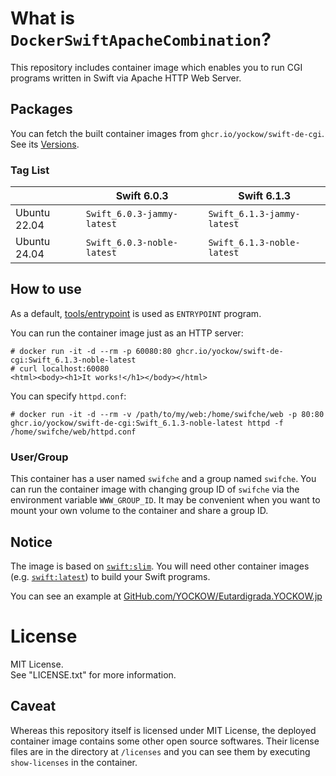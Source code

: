 # What is `DockerSwiftApacheCombination`?

This repository includes container image which enables you to run CGI programs written in Swift via Apache HTTP Web Server. 


## Packages

You can fetch the built container images from `ghcr.io/yockow/swift-de-cgi`.  
See its [Versions](https://github.com/YOCKOW/DockerSwiftApacheCombination/pkgs/container/swift-de-cgi/versions).

### Tag List

|              | Swift 6.0.3                | Swift 6.1.3                |
|--------------|----------------------------|----------------------------|
| Ubuntu 22.04 | `Swift_6.0.3-jammy-latest` | `Swift_6.1.3-jammy-latest` |
| Ubuntu 24.04 | `Swift_6.0.3-noble-latest` | `Swift_6.1.3-noble-latest` |


## How to use

As a default, [tools/entrypoint](tools/entrypoint) is used as `ENTRYPOINT` program.

You can run the container image just as an HTTP server:

```console
# docker run -it -d --rm -p 60080:80 ghcr.io/yockow/swift-de-cgi:Swift_6.1.3-noble-latest
# curl localhost:60080
<html><body><h1>It works!</h1></body></html>
```

You can specify `httpd.conf`:

```console
# docker run -it -d --rm -v /path/to/my/web:/home/swifche/web -p 80:80 ghcr.io/yockow/swift-de-cgi:Swift_6.1.3-noble-latest httpd -f /home/swifche/web/httpd.conf
```

### User/Group

This container has a user named `swifche` and a group named `swifche`.
You can run the container image with changing group ID of `swifche` via the environment variable `WWW_GROUP_ID`.
It may be convenient when you want to mount your own volume to the container and share a group ID.


## Notice

The image is based on [`swift:slim`](https://hub.docker.com/layers/library/swift/slim/images/sha256-9d105459cce7309770f0686bdeb44d5dce73ffbd441106e3e2ae74b176a59b81). You will need other container images (e.g. [`swift:latest`](https://hub.docker.com/layers/library/swift/latest/images/sha256-b3cfba744a0d0697f7225c0f6486dd6b24f2963b0aef5e2f0d54a17da6a1d3b6)) to build your Swift programs.

You can see an example at [GitHub.com/YOCKOW/Eutardigrada.YOCKOW.jp](https://GitHub.com/YOCKOW/Eutardigrada.YOCKOW.jp)


# License

MIT License.  
See "LICENSE.txt" for more information.

## Caveat

Whereas this repository itself is licensed under MIT License, the deployed container image contains some other open source softwares.
Their license files are in the directory at `/licenses` and you can see them by executing `show-licenses` in the container.
